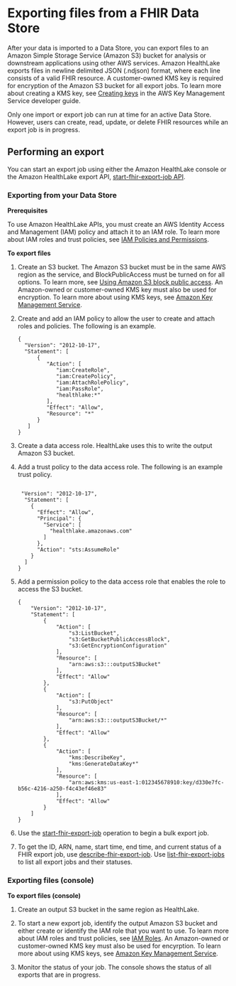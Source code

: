 # Exporting files from a FHIR Data Store<a name="export-datastore"></a>

After your data is imported to a Data Store, you can export files to an Amazon Simple Storage Service \(Amazon S3\) bucket for analysis or downstream applications using other AWS services\. Amazon HealthLake exports files in newline delimited JSON \(\.ndjson\) format, where each line consists of a valid FHIR resource\. A customer\-owned KMS key is required for encryption of the Amazon S3 bucket for all export jobs\. To learn more about creating a KMS key, see [Creating keys](https://docs.aws.amazon.com/kms/latest/developerguide/create-keys.html) in the AWS Key Management Service developer guide\. 

 Only one import or export job can run at time for an active Data Store\. However, users can create, read, update, or delete FHIR resources while an export job is in progress\.

## Performing an export<a name="export-healthlake"></a>

You can start an export job using either the Amazon HealthLake console or the Amazon HealthLake export API, [start\-fhir\-export\-job API](https://docs.aws.amazon.com/healthlake/latest/APIReference/API_StartFHIRExportJob.html)\.

### Exporting from your Data Store<a name="performing-export-api"></a>

**Prerequisites**

To use Amazon HealthLake APIs, you must create an AWS Identity Access and Management \(IAM\) policy and attach it to an IAM role\. To learn more about IAM roles and trust policies, see [IAM Policies and Permissions](https://docs.aws.amazon.com/IAM/latest/UserGuide/access_policies.html)\. 

**To export files**

1. Create an S3 bucket\. The Amazon S3 bucket must be in the same AWS region as the service, and BlockPublicAccess must be turned on for all options\. To learn more, see [Using Amazon S3 block public access](https://docs.aws.amazon.com/AmazonS3/latest/dev/access-control-block-public-access.html)\. An Amazon\-owned or customer\-owned KMS key must also be used for encryption\. To learn more about using KMS keys, see [Amazon Key Management Service](https://docs.aws.amazon.com/kms/latest/developerguide/overview.html)\. 

1. Create and add an IAM policy to allow the user to create and attach roles and policies\. The following is an example\. 

   ```
   {
     "Version": "2012-10-17",
     "Statement": [
         {
            "Action": [
               "iam:CreateRole",
               "iam:CreatePolicy",
               "iam:AttachRolePolicy",
               "iam:PassRole",
               "healthlake:*"
            ],
            "Effect": "Allow",
            "Resource": "*"
         }
      ]
   }
   ```

1. Create a data access role\. HealthLake uses this to write the output Amazon S3 bucket\.

1. Add a trust policy to the data access role\. The following is an example trust policy\.

   ```
    
    "Version": "2012-10-17",
     "Statement": [
       {
         "Effect": "Allow",
         "Principal": {
           "Service": [
             "healthlake.amazonaws.com"
           ]
         },
         "Action": "sts:AssumeRole"
       }
     ]
   }
   ```

1. Add a permission policy to the data access role that enables the role to access the S3 bucket\.

   ```
   {
       "Version": "2012-10-17",
       "Statement": [
           {
               "Action": [
                   "s3:ListBucket",
                   "s3:GetBucketPublicAccessBlock",
                   "s3:GetEncryptionConfiguration"
               ],
               "Resource": [
                   "arn:aws:s3:::outputS3Bucket"
               ],
               "Effect": "Allow"
           },
           {
               "Action": [
                   "s3:PutObject"
               ],
               "Resource": [
                   "arn:aws:s3:::outputS3Bucket/*"
               ],
               "Effect": "Allow"
           },
           {
               "Action": [
                   "kms:DescribeKey",
                   "kms:GenerateDataKey*"
               ],
               "Resource": [
                   "arn:aws:kms:us-east-1:012345678910:key/d330e7fc-b56c-4216-a250-f4c43ef46e83"
               ],
               "Effect": "Allow"
           }
       ]
   }
   ```

1. Use the [start\-fhir\-export\-job](https://docs.aws.amazon.com/healthlake/latest/APIReference/API_StartFHIRexportJob.html) operation to begin a bulk export job\.

1. To get the ID, ARN, name, start time, end time, and current status of a FHIR export job, use [describe\-fhir\-export\-job](https://docs.aws.amazon.com/healthlake/latest/APIReference/API_DescribeFHIRexportJob.html)\. Use [list\-fhir\-export\-jobs](https://docs.aws.amazon.com/healthlake/latest/APIReference/API_ListFHIRexportJobs.html) to list all export jobs and their statuses\. 

### Exporting files \(console\)<a name="export-api-console"></a>

**To export files \(console\)**

1. Create an output S3 bucket in the same region as HealthLake\.

1. To start a new export job, identify the output Amazon S3 bucket and either create or identify the IAM role that you want to use\. To learn more about IAM roles and trust policies, see [IAM Roles](https://docs.aws.amazon.com/IAM/latest/UserGuide/id_roles.html)\. An Amazon\-owned or customer\-owned KMS key must also be used for encyrption\. To learn more about using KMS keys, see [Amazon Key Management Service](https://docs.aws.amazon.com/kms/latest/developerguide/overview.html)\. 

1. Monitor the status of your job\. The console shows the status of all exports that are in progress\.